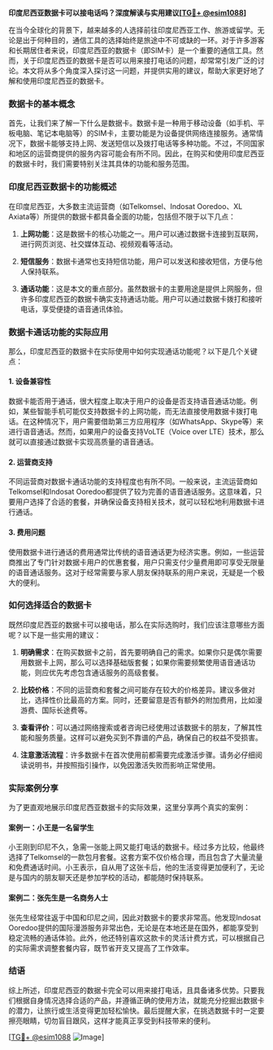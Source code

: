 **印度尼西亚数据卡可以接电话吗？深度解读与实用建议[[TG💪+ @esim1088](https://t.me/s/esim1088)]**

在当今全球化的背景下，越来越多的人选择前往印度尼西亚工作、旅游或留学。无论是出于何种目的，通信工具的选择始终是旅途中不可或缺的一环。对于许多游客和长期居住者来说，印度尼西亚的数据卡（即SIM卡）是一个重要的通信工具。然而，关于印度尼西亚的数据卡是否可以用来接打电话的问题，却常常引发广泛的讨论。本文将从多个角度深入探讨这一问题，并提供实用的建议，帮助大家更好地了解和使用印度尼西亚的数据卡。

### 数据卡的基本概念

首先，让我们来了解一下什么是数据卡。数据卡是一种用于移动设备（如手机、平板电脑、笔记本电脑等）的SIM卡，主要功能是为设备提供网络连接服务。通常情况下，数据卡能够支持上网、发送短信以及拨打电话等多种功能。不过，不同国家和地区的运营商提供的服务内容可能会有所不同。因此，在购买和使用印度尼西亚的数据卡时，我们需要特别关注其具体的功能和服务范围。

### 印度尼西亚数据卡的功能概述

在印度尼西亚，大多数主流运营商（如Telkomsel、Indosat Ooredoo、XL Axiata等）所提供的数据卡都具备全面的功能，包括但不限于以下几点：

1. **上网功能**：这是数据卡的核心功能之一。用户可以通过数据卡连接到互联网，进行网页浏览、社交媒体互动、视频观看等活动。
   
2. **短信服务**：数据卡通常也支持短信功能，用户可以发送和接收短信，方便与他人保持联系。

3. **通话功能**：这是本文的重点部分。虽然数据卡的主要用途是提供上网服务，但许多印度尼西亚的数据卡确实支持通话功能。用户可以通过数据卡拨打和接听电话，享受便捷的语音通讯体验。

### 数据卡通话功能的实际应用

那么，印度尼西亚的数据卡在实际使用中如何实现通话功能呢？以下是几个关键点：

#### 1. **设备兼容性**
   数据卡能否用于通话，很大程度上取决于用户的设备是否支持语音通话功能。例如，某些智能手机可能仅支持数据卡的上网功能，而无法直接使用数据卡拨打电话。在这种情况下，用户需要借助第三方应用程序（如WhatsApp、Skype等）来进行语音通话。然而，如果用户的设备支持VoLTE（Voice over LTE）技术，那么就可以直接通过数据卡实现高质量的语音通话。

#### 2. **运营商支持**
   不同运营商对数据卡通话功能的支持程度也有所不同。一般来说，主流运营商如Telkomsel和Indosat Ooredoo都提供了较为完善的语音通话服务。这意味着，只要用户选择了合适的套餐，并确保设备支持相关技术，就可以轻松地利用数据卡进行通话。

#### 3. **费用问题**
   使用数据卡进行通话的费用通常比传统的语音通话更为经济实惠。例如，一些运营商推出了专门针对数据卡用户的优惠套餐，用户只需支付少量费用即可享受无限量的语音通话服务。这对于经常需要与家人朋友保持联系的用户来说，无疑是一个极大的便利。

### 如何选择适合的数据卡

既然印度尼西亚的数据卡可以接电话，那么在实际选购时，我们应该注意哪些方面呢？以下是一些实用的建议：

1. **明确需求**：在购买数据卡之前，首先要明确自己的需求。如果你只是偶尔需要用数据卡上网，那么可以选择基础版套餐；如果你需要频繁使用语音通话功能，则应优先考虑包含通话服务的高级套餐。

2. **比较价格**：不同的运营商和套餐之间可能存在较大的价格差异。建议多做对比，选择性价比最高的方案。同时，还要留意是否有额外的附加费用，比如漫游费、国际长途费等。

3. **查看评价**：可以通过网络搜索或者咨询已经使用过该数据卡的朋友，了解其性能和服务质量。这样可以避免买到不靠谱的产品，确保自己的权益不受损害。

4. **注意激活流程**：许多数据卡在首次使用前都需要完成激活步骤。请务必仔细阅读说明书，并按照指引操作，以免因激活失败而影响正常使用。

### 实际案例分享

为了更直观地展示印度尼西亚数据卡的实际效果，这里分享两个真实的案例：

#### 案例一：小王是一名留学生
小王刚到印尼不久，急需一张能上网又能打电话的数据卡。经过多方比较，他最终选择了Telkomsel的一款包月套餐。这套方案不仅价格合理，而且包含了大量流量和免费通话时间。小王表示，自从用了这张卡后，他的生活变得更加便利了，无论是与国内的朋友聊天还是参加学校的活动，都能随时保持联系。

#### 案例二：张先生是一名商务人士
张先生经常往返于中国和印尼之间，因此对数据卡的要求非常高。他发现Indosat Ooredoo提供的国际漫游服务非常出色，无论是在本地还是在国外，都能享受到稳定流畅的通话体验。此外，他还特别喜欢这款卡的灵活计费方式，可以根据自己的实际需求调整套餐内容，既节省开支又提高了工作效率。

### 结语

综上所述，印度尼西亚的数据卡完全可以用来接打电话，且具备诸多优势。只要我们根据自身情况选择合适的产品，并遵循正确的使用方法，就能充分挖掘出数据卡的潜力，让旅行或生活变得更加轻松愉快。最后提醒大家，在挑选数据卡时一定要擦亮眼睛，切勿盲目跟风，这样才能真正享受到科技带来的便利。

[[TG💪+ @esim1088](https://t.me/s/esim1088) ![Image](https://i.postimg.cc/4NQfJmqS/Snipaste-2025-05-13-00-14-12.png)]